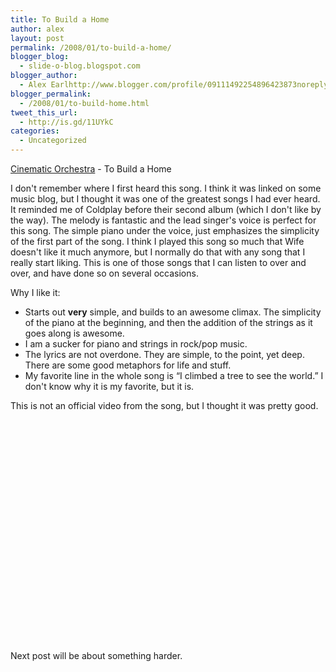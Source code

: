 ```yaml
---
title: To Build a Home
author: alex
layout: post
permalink: /2008/01/to-build-a-home/
blogger_blog:
  - slide-o-blog.blogspot.com
blogger_author:
  - Alex Earlhttp://www.blogger.com/profile/09111492254896423873noreply@blogger.com
blogger_permalink:
  - /2008/01/to-build-home.html
tweet_this_url:
  - http://is.gd/11UYkC
categories:
  - Uncategorized
---
```

[Cinematic Orchestra][1] - To Build a Home

I don't remember where I first heard this song. I think it was linked on some music blog, but I thought it was one of the greatest songs I had ever heard. It reminded me of Coldplay before their second album (which I don't like by the way). The melody is fantastic and the lead singer's voice is perfect for this song. The simple piano under the voice, just emphasizes the simplicity of the first part of the song. I think I played this song so much that Wife doesn't like it much anymore, but I normally do that with any song that I really start liking. This is one of those songs that I can listen to over and over, and have done so on several occasions.

Why I like it: 

  * Starts out **very** simple, and builds to an awesome climax. The simplicity of the piano at the beginning, and then the addition of the strings as it goes along is awesome.
  * I am a sucker for piano and strings in rock/pop music.
  * The lyrics are not overdone. They are simple, to the point, yet deep. There are some good metaphors for life and stuff.
  * My favorite line in the whole song is &#8220;I climbed a tree to see the world.&#8221; I don't know why it is my favorite, but it is.

This is not an official video from the song, but I thought it was pretty good. 

<object width="425" height="355"><param name="movie" value="http://www.youtube.com/v/_7xDK8dzwYg&rel=1"></param><param name="wmode" value="transparent"></param><embed src="http://www.youtube.com/v/_7xDK8dzwYg&rel=1" type="application/x-shockwave-flash" wmode="transparent" width="425" height="355"></embed></object>


Next post will be about something harder.

 [1]: http://www.cinematicorchestra.com/
